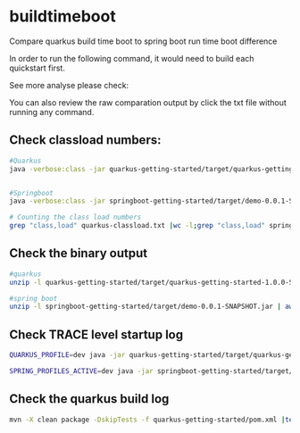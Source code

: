 # buildtimeboot
Compare quarkus build time boot to spring boot run time boot difference

In order to run the following command, it would need to build each quickstart first.

See more analyse please check: 

You can also review the raw comparation output by click the txt file without running any command.

## Check classload numbers:
```bash
#Quarkus
java -verbose:class -jar quarkus-getting-started/target/quarkus-getting-started-1.0.0-SNAPSHOT-runner.jar| tee quarkus-classload.txt


#Springboot
java -verbose:class -jar springboot-getting-started/target/demo-0.0.1-SNAPSHOT.jar |tee springboot-classload.txt

# Counting the class load numbers
grep "class,load" quarkus-classload.txt |wc -l;grep "class,load" springboot-classload.txt |wc -l

```

## Check the binary output 
```bash
#quarkus
unzip -l quarkus-getting-started/target/quarkus-getting-started-1.0.0-SNAPSHOT-runner.jar | awk '{print $4}' |tee quarkus-build-class.txt

#spring boot
unzip -l springboot-getting-started/target/demo-0.0.1-SNAPSHOT.jar | awk '{print $4}' |tee springboot-build-class.txt 
```
## Check TRACE level startup log
```bash
QUARKUS_PROFILE=dev java -jar quarkus-getting-started/target/quarkus-getting-started-1.0.0-SNAPSHOT-runner.jar |tee quarkus-bootstrap.log

SPRING_PROFILES_ACTIVE=dev java -jar springboot-getting-started/target/demo-0.0.1-SNAPSHOT.jar |tee springboot-bootstrap.txt
```

## Check the quarkus build log
```bash
mvn -X clean package -DskipTests -f quarkus-getting-started/pom.xml |tee quarkus-build.log
```


